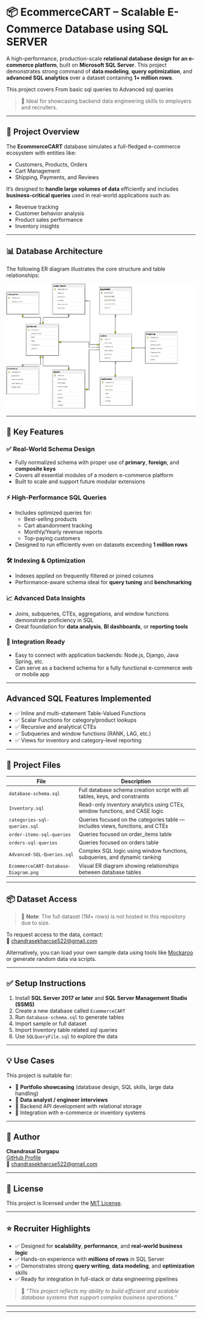 # 📦 EcommerceCART – Scalable E-Commerce Database using SQL SERVER

A high-performance, production-scale **relational database design for an e-commerce platform**, built on **Microsoft SQL Server**. This project demonstrates strong command of **data modeling**, **query optimization**, and **advanced SQL analytics** over a dataset containing **1+ million rows**.

This project covers From basic sql queries to Advanced sql queries
> 💼 Ideal for showcasing backend data engineering skills to employers and recruiters.

---

## 🧩 Project Overview

The **EcommerceCART** database simulates a full-fledged e-commerce ecosystem with entities like:
- Customers, Products, Orders
- Cart Management
- Shipping, Payments, and Reviews

It’s designed to **handle large volumes of data** efficiently and includes **business-critical queries** used in real-world applications such as:
- Revenue tracking
- Customer behavior analysis
- Product sales performance
- Inventory insights

---

## 📊 Database Architecture

The following ER diagram illustrates the core structure and table relationships:

![EcommerceCART Database Diagram](EcommerceCART-Database-Diagram.png)

---

## 🚀 Key Features

### ✅ Real-World Schema Design
- Fully normalized schema with proper use of **primary**, **foreign**, and **composite keys**
- Covers all essential modules of a modern e-commerce platform
- Built to scale and support future modular extensions

### ⚡ High-Performance SQL Queries
- Includes optimized queries for:
  - Best-selling products
  - Cart abandonment tracking
  - Monthly/Yearly revenue reports
  - Top-paying customers
- Designed to run efficiently even on datasets exceeding **1 million rows**

### 🛠️ Indexing & Optimization
- Indexes applied on frequently filtered or joined columns
- Performance-aware schema ideal for **query tuning** and **benchmarking**

### 📈 Advanced Data Insights
- Joins, subqueries, CTEs, aggregations, and window functions demonstrate proficiency in SQL
- Great foundation for **data analysis**, **BI dashboards**, or **reporting tools**

### 🔌 Integration Ready
- Easy to connect with application backends: Node.js, Django, Java Spring, etc.
- Can serve as a backend schema for a fully functional e-commerce web or mobile app

---
## Advanced SQL Features Implemented

- ✅ Inline and multi-statement Table-Valued Functions  
- ✅ Scalar Functions for category/product lookups  
- ✅ Recursive and analytical CTEs  
- ✅ Subqueries and window functions (RANK, LAG, etc.)  
- ✅ Views for inventory and category-level reporting  
---

## 📂 Project Files

| File                               | Description |
|------------------------------------|-------------|
| `database-schema.sql`              | Full database schema creation script with all tables, keys, and constraints |
| `Inventory.sql`                    | Read-only inventory analytics using CTEs, window functions, and CASE logic |
| `categories-sql-queries.sql`       | Queries focused on the categories table — includes views, functions, and CTEs |
| `order-items-sql-queries`          | Queries focused on order_items table  |
| `orders-sql-queries`                | Queries focused on orders table    |
| `Advanced-SQL-Queries.sql`         | Complex SQL logic using window functions, subqueries, and dynamic ranking |
| `EcommerceCART-Database-Diagram.png` | Visual ER diagram showing relationships between database tables |


---

## 📦 Dataset Access

> 📁 **Note**: The full dataset (1M+ rows) is not hosted in this repository due to size.

To request access to the data, contact:  
📧 [chandrasekharcse522@gmail.com](mailto:chandrasekharcse522@gmail.com)

Alternatively, you can load your own sample data using tools like [Mockaroo](https://mockaroo.com/) or generate random data via scripts.

---

## ✅ Setup Instructions

1. Install **SQL Server 2017 or later** and **SQL Server Management Studio (SSMS)**
2. Create a new database called `EcommerceCART`
3. Run `database-schema.sql` to generate tables
4. Import sample or full dataset
5. Import Inventory table related sql queries
6. Use `SQLQueryFile.sql` to explore the data

---

## 💡 Use Cases

This project is suitable for:

- 📌 **Portfolio showcasing** (database design, SQL skills, large data handling)
- 📌 **Data analyst / engineer interviews**
- 📌 Backend API development with relational storage
- 📌 Integration with e-commerce or inventory systems

---

## 🙌 Author

**Chandrasai Durgapu**  
[GitHub Profile](https://github.com/chandrasai-Durgapu)  
📧 [chandrasekharcse522@gmail.com](mailto:chandrasekharcse522@gmail.com)

---

## 📜 License

This project is licensed under the [MIT License](LICENSE).

---

## ⭐ Recruiter Highlights

- ✅ Designed for **scalability**, **performance**, and **real-world business logic**
- ✅ Hands-on experience with **millions of rows** in SQL Server
- ✅ Demonstrates strong **query writing**, **data modeling**, and **optimization** skills
- ✅ Ready for integration in full-stack or data engineering pipelines

> 💬 _“This project reflects my ability to build efficient and scalable database systems that support complex business operations.”_

---


---

